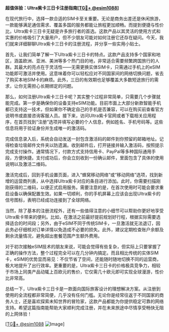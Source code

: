 **超值体验：Ultra紫卡三日卡注册指南[[TG💪+ @esim1088](https://t.me/s/esim1088)]**

在现代旅行中，选择一款合适的SIM卡至关重要。无论是商务出差还是休闲旅游，一款能够满足通信需求、覆盖多国的服务都能让旅程更加顺畅。而提到便捷与性价比，Ultra紫卡三日卡无疑是许多旅行者的首选。这款产品以其灵活的使用方式和实惠的价格吸引了大量用户，但不少朋友可能对如何注册它还存在疑问。今天，我们就来详细聊聊Ultra紫卡三日卡的注册流程，并分享一些实用小贴士。

首先，让我们简单了解一下Ultra紫卡三日卡的特点。这款产品支持多个国家和地区，涵盖欧洲、亚洲、美洲等多个热门目的地，非常适合需要频繁跨国旅行的人群。其最大的亮点在于灵活性——无需更换实体SIM卡，只需通过手机上的eSIM功能即可激活并使用。这意味着你可以轻松应对不同国家间的网络切换问题，省去了购买本地SIM卡的麻烦。此外，三日的有效期也足够覆盖大多数短途旅行的需求，让你无需担心长期绑定的问题。

那么，如何注册Ultra紫卡三日卡呢？其实整个过程非常简单，只需要几个步骤就能完成。第一步是确保你的设备支持eSIM功能。目前市面上大部分新款智能手机都已支持这一技术，但如果你不确定自己的手机是否兼容，可以在购买前查看官方说明书或直接咨询客服人员。接下来，访问Ultra紫卡官网或者下载相关应用程序，在首页找到“注册”选项并填写必要的个人信息，例如姓名、手机号码等。这些信息将用于验证身份并生成唯一的激活码。

完成信息录入后，系统会自动发送一封包含激活码的邮件到你预留的邮箱地址。记得检查垃圾邮件文件夹以防遗漏。收到邮件后，打开链接并输入激活码，按照提示完成支付操作。通常情况下，付款方式支持信用卡、PayPal等多种国际通用手段，方便快捷。支付成功后，你会立刻收到一份确认邮件，里面包含了具体的使用说明以及激活二维码。

激活完成后，回到手机设置页面，进入“蜂窝移动网络”或“移动网络”选项，找到新增的运营商列表，从中选择Ultra紫卡对应的条目进行添加。此时，你需要扫描刚刚获得的二维码，以便正式启用服务。需要注意的是，在首次使用时可能会要求重启设备以确保配置生效。如果一切顺利，你的手机屏幕上应该会出现Ultra紫卡的信号图标，表明已经成功连接到了全球网络。

当然，除了基本的注册流程外，还有一些值得注意的小细节可以帮助你更好地享受Ultra紫卡带来的便利。比如，在激活之前最好提前规划好行程，根据实际需要选择适合的时间段；另外，由于eSIM不同于传统SIM卡，一旦激活就无法退订，因此务必仔细核对订单详情以免造成不必要的损失。此外，建议定期检查账户余额及剩余流量情况，避免超出套餐范围产生额外费用。

对于初次接触eSIM技术的朋友来说，可能会觉得有些复杂，但实际上只要掌握了正确的操作方法，整个过程完全可以在几分钟内搞定。而且相比传统的实体SIM卡，eSIM的优势显而易见：不仅节省了空间，还能随时随地切换不同的运营商，极大地提升了出行效率。更重要的是，Ultra紫卡三日卡的价格极具竞争力，相较于市场上同类产品动辄上百欧元的售价，它仅需几十欧元即可实现全球漫游，性价比非常高。

总结一下，Ultra紫卡三日卡是一款面向国际旅客设计的理想解决方案。从注册到使用的全流程都非常简便，几乎没有任何门槛。无论你是经常往返于不同国家的商务人士，还是喜欢探索未知世界的冒险家，这款产品都能为你提供稳定可靠的网络支持。希望这篇指南能帮助大家顺利完成注册，并在未来旅途中尽情享受畅快无阻的上网体验！

[[TG💪+ @esim1088](https://t.me/s/esim1088) ![Image](https://i.postimg.cc/4NQfJmqS/Snipaste-2025-05-13-00-14-12.png)]